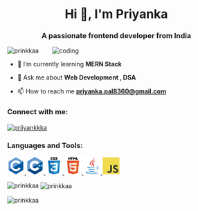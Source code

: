 <h1 align="center">Hi 👋, I'm Priyanka</h1>
<h3 align="center">A passionate frontend developer from India</h3>
<img align="right" alt= "coding" width="400" src="https://mir-s3-cdn-cf.behance.net/project_modules/disp/601014116770475.6068beff4640a.gif">

 
<p align="left"> <img src="https://komarev.com/ghpvc/?username=prinkkaa&label=Profile%20views&color=0e75b6&style=flat" alt="prinkkaa" /> </p>

- 🌱 I’m currently learning **MERN Stack**

- 💬 Ask me about **Web Development , DSA**

- 📫 How to reach me **priyanka.pal8360@gmail.com**

<h3 align="left">Connect with me:</h3>
<p align="left">
<a href="https://instagram.com/priiyankkka" target="blank"><img align="center" src="https://raw.githubusercontent.com/rahuldkjain/github-profile-readme-generator/master/src/images/icons/Social/instagram.svg" alt="priiyankkka" height="30" width="40" /></a>
</p>

<h3 align="left">Languages and Tools:</h3>
<p align="left"> <a href="https://www.cprogramming.com/" target="_blank" rel="noreferrer"> <img src="https://raw.githubusercontent.com/devicons/devicon/master/icons/c/c-original.svg" alt="c" width="40" height="40"/> </a> <a href="https://www.w3schools.com/cpp/" target="_blank" rel="noreferrer"> <img src="https://raw.githubusercontent.com/devicons/devicon/master/icons/cplusplus/cplusplus-original.svg" alt="cplusplus" width="40" height="40"/> </a> <a href="https://www.w3schools.com/css/" target="_blank" rel="noreferrer"> <img src="https://raw.githubusercontent.com/devicons/devicon/master/icons/css3/css3-original-wordmark.svg" alt="css3" width="40" height="40"/> </a> <a href="https://www.w3.org/html/" target="_blank" rel="noreferrer"> <img src="https://raw.githubusercontent.com/devicons/devicon/master/icons/html5/html5-original-wordmark.svg" alt="html5" width="40" height="40"/> </a> <a href="https://www.java.com" target="_blank" rel="noreferrer"> <img src="https://raw.githubusercontent.com/devicons/devicon/master/icons/java/java-original.svg" alt="java" width="40" height="40"/> </a> <a href="https://developer.mozilla.org/en-US/docs/Web/JavaScript" target="_blank" rel="noreferrer"> <img src="https://raw.githubusercontent.com/devicons/devicon/master/icons/javascript/javascript-original.svg" alt="javascript" width="40" height="40"/> </a> </p>

<p><img align="left" src="https://github-readme-stats.vercel.app/api/top-langs?username=prinkkaa&show_icons=true&locale=en&layout=compact" alt="prinkkaa" /></p>

<p>&nbsp;<img align="center" src="https://github-readme-stats.vercel.app/api?username=prinkkaa&show_icons=true&locale=en" alt="prinkkaa" /></p>

<p><img align="center" src="https://github-readme-streak-stats.herokuapp.com/?user=prinkkaa&" alt="prinkkaa" /></p>
